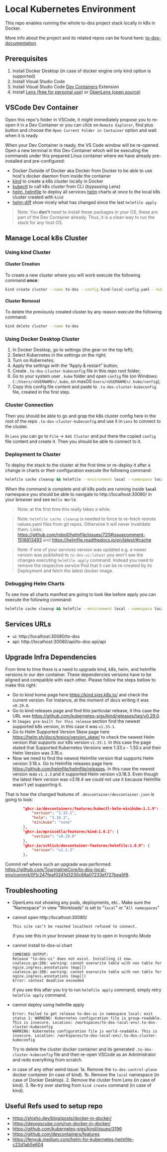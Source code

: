 # Local Kubernetes Environment

This repo enables running the whole to-dos project stack locally in k8s in Docker.

More info about the project and its related repos can be found here: [to-dos-documentation](https://github.com/TourmalineCore/to-dos-documentation).

## Prerequisites

1. Install Docker Desktop (in case of docker engine only kind option is supported)
2. Install Visual Studio Code
3. Install Visual Studio Code [Dev Containers](https://marketplace.visualstudio.com/items?itemName=ms-vscode-remote.remote-containers) Extension
3. Install [Lens (free for personal use)](https://k8slens.dev/) or [OpenLens (open source)](https://github.com/MuhammedKalkan/OpenLens/releases)

## VSCode Dev Container

Open this repo's folder in VSCode, it might immediately propose you to re-open it in a Dev Container or you can click on `Remote Explorer`, find plus button and choose the `Open Current Folder in Container` option and wait when it is ready.

When your Dev Container is ready, the VS Code window will be re-opened. Open a new terminal in this Dev Container which will be executing the commands under this prepared Linux container where we have already pre-installed and pre-configured:
- Docker Outside of Docker aka Docker from Docker to be able to use host's docker daemon from inside the container 
- [kind](https://kind.sigs.k8s.io/) to create a k8s cluster locally in Docker
- [kubectl](https://kubernetes.io/docs/reference/kubectl/) to call k8s cluster from CLI (bypassing Lens)
- [helm, helmfile](https://github.com/helmfile/helmfile) to deploy all services [helm](https://helm.sh/) charts at once to the local k8s cluster created with `kind`
- [helm-diff](https://github.com/databus23/helm-diff) show nicely what has changed since the last `helmfile apply`

>Note: You **don't** need to install these packages in your OS, these are part of the Dev Container already. Thus, it is a clean way to run the stack for any host OS.

## Manage Local k8s Cluster

### Using kind Cluster

#### Cluster Creation

To create a new cluster where you will work execute the following command **once**:

```bash
kind create cluster --name to-dos --config kind-local-config.yaml --kubeconfig ./.to-dos-cluster-kubeconfig
```

#### Cluster Removal

To delete the previously created cluster by any reason execute the following command:

```bash
kind delete cluster --name to-dos
```

### Using Docker Desktop Cluster

1. In Docker Desktop, go to settings (the gear on the top left);
2. Select Kubernetes in the settings on the right;
3. Turn on Kubernetes;
4. Apply the settings with the “Apply & restart” button;
5. Create `.to-dos-cluster-kubeconfig` file in this repo root folder;
6. Go to your system user `.kube` folder and open `config` file (on Windows: `C:/Users/<USERNAME>/.kube`, on masOS `Users/<USERNAME>/.kube/config`);
7. Copy this config file content and paste to `.to-dos-cluster-kubeconfig` file, created in the first step.

### Cluster Connection

Then you should be able to go and grap the k8s cluster config here in the root of the repo `.to-dos-cluster-kubeconfig` and use it in `Lens` to connect to the cluster.

In `Lens` you can go to `File` -> `Add Cluster` and put there the copied `config` file content and create it.
Then you should be able to connect to it.

### Deployment to Cluster

To deploy the stack to the cluster at the first time or re-deploy it after a change in charts or their configuration execute the following command:

```bash
helmfile cache cleanup && helmfile --environment local --namespace local -f deploy/helmfile.yaml apply
```

When the command is complete and all k8s pods are running inside **`local`** namespace you should be able to navigate to http://localhost:30080/ in your browser and see `Hello World`.

>Note: at the first time this really takes a while.

>Note: `helmfile cache cleanup` is needed to force to re-fetch remote values.yaml files from git repos. Otherwise it will never invalidate them. Links: https://github.com/roboll/helmfile/issues/720#issuecomment-1516613493 and https://helmfile.readthedocs.io/en/latest/#cache.

>Note: if one of your services version was updated e.g. a newer version was published to `to-dos-ui:latest` you won't see the changes executing `helmfile apply` command. Instead you need to remove the respective service Pod that it can be re-created by its Deployment and fetch the latest docker image. 

### Debugging Helm Charts

To see how all charts manifest are going to look like before apply you can execute the following command:

```bash
helmfile cache cleanup && helmfile --environment local --namespace local -f deploy/helmfile.yaml template
```

## Services URLs

- ui: http://localhost:30080/to-dos
- api: http://localhost:30080/api/to-dos-api/api

## Upgrade Infra Dependencies

From time to time there is a need to upgrade kind, k8s, helm, and helmfile versions in our dev container. These dependencies versions have to be aligned and compatible with each other. Please follow the steps bellow to make this right:

- Go to kind home page here https://kind.sigs.k8s.io/ and check the current version. For instance, at the moment of docs writing it was `v0.29.0`.
- Go to kind releases page and find this particular release, it this case the URL was https://github.com/kubernetes-sigs/kind/releases/tag/v0.29.0.
- In `Images pre-built for this release` section find the newest supported k8s version, in this case it was `v1.33.1`.
- Go to Helm Supported Version Skew page here https://helm.sh/docs/topics/version_skew/ to check the newest Helm version that supports our k8s version `v1.33.1`. In this case the page stated that Supported Kubernetes Versions were 1.33.x - 1.30.x and their Helm Version was 3.18.x.
- Now we need to find the newest Helmfile version that supports Helm version 3.18.x. Go to Helmfile releases page here https://github.com/helmfile/helmfile/releases. In this case the newest version was `v1.1.3` and it supported Helm version v3.18.3. Even though the latest Hem version was v3.18.4 we could not use it because Helmfile wasn't yet supporting it.

That is how the changed features of `.devcontainer/devcontainer.json` is going to look:
 
```json
		"ghcr.io/devcontainers/features/kubectl-helm-minikube:1.1.9": {
			"version": "1.33.1",
			"helm": "3.18.3",
			"minikube": "none"
		},
		"ghcr.io/mpriscella/features/kind:1.0.1": {
			"version": "v0.29.0"
		},
		"ghcr.io/schlich/devcontainer-features/helmfile:1.0.0": {
			"version": "v1.1.3"
		},
```

Commit ref where such an upgrade was performed: https://github.com/TourmalineCore/to-dos-local-env/commit/0f1c247feaf0241d3230c68a07233ef727bea5f8.

## Troubleshooting
- OpenLens not showing any pods, deployments, etc.. Make sure the "Namespace" in view "Workloads" is set to "`local`" or "`All namespaces`"

- cannot open http://localhost:30080/
    ```
    This site can’t be reached localhost refused to connect.
    ```
    if you see this in your browser please try to open in Incognito Mode
- cannot install to-dos-ui chart
    ```
    COMBINED OUTPUT:
    Release "to-dos-ui" does not exist. Installing it now.
    coalesce.go:286: warning: cannot overwrite table with non table for nginx.ingress.annotations (map[])
    coalesce.go:286: warning: cannot overwrite table with non table for nginx.ingress.annotations (map[])
    Error: context deadline exceeded
    ```
    if you see this after you try to run `helmfile apply` command, simply retry `helmfile apply` command.
- cannot deploy using helmfile apply
    ```
    Error: Failed to get release to-dos-ui in namespace local: exit status 1: WARNING: Kubernetes configuration file is group-readable. This is insecure. Location: /workspaces/to-dos-local-env/.to-dos-cluster-kubeconfig
  WARNING: Kubernetes configuration file is world-readable. This is insecure. Location: /workspaces/to-dos-local-env/.to-dos-cluster-kubeconfig
    ```
    Try to delete the cluster docker container and its generated `.to-dos-cluster-kubeconfig` file and then re-open VSCode as an Administrator and redo everything from scratch.

- in case of any other weird issue:
    1a. Remove the `to-dos-control-plane` docker container (in case of kind).
    1b. Remove the `local` namespace (in case of Docker Desktop).
    2. Remove the cluster from Lens (in case of kind).
    3. Re-try over starting from `kind create` command (in case of kind).

## Useful Refs used to setup repo

- https://shisho.dev/blog/posts/docker-in-docker/
- https://devopscube.com/run-docker-in-docker/
- https://github.com/kubernetes-sigs/kind/issues/3196
- https://github.com/devcontainers/features
- https://fenyuk.medium.com/helm-for-kubernetes-helmfile-c22d1ab5e604
